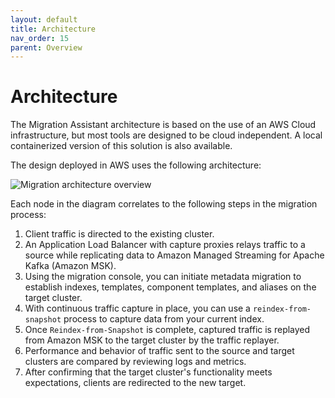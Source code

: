 ```yaml
---
layout: default
title: Architecture
nav_order: 15
parent: Overview
---
```


# Architecture

The Migration Assistant architecture is based on the use of an AWS Cloud infrastructure, but most tools are designed to be cloud independent. A local containerized version of this solution is also available.

The design deployed in AWS uses the following architecture:

![Migration architecture overview]({{site.url}}{{site.baseurl}}/images/migrations/migrations-architecture-overview.png)

Each node in the diagram correlates to the following steps in the migration process:

1. Client traffic is directed to the existing cluster.
2. An Application Load Balancer with capture proxies relays traffic to a source while replicating data to Amazon Managed Streaming for Apache Kafka (Amazon MSK).
3. Using the migration console, you can initiate metadata migration to establish indexes, templates, component templates, and aliases on the target cluster.
4. With continuous traffic capture in place, you can use a `reindex-from-snapshot` process to capture data from your current index.
5. Once `Reindex-from-Snapshot` is complete, captured traffic is replayed from Amazon MSK to the target cluster by the traffic replayer.
6. Performance and behavior of traffic sent to the source and target clusters are compared by reviewing logs and metrics.
7. After confirming that the target cluster's functionality meets expectations, clients are redirected to the new target.
